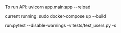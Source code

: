To run API: uvicorn app.main:app --reload

current running: sudo docker-compose up --build 

run:pytest --disable-warnings -v tests/test_users.py -s
